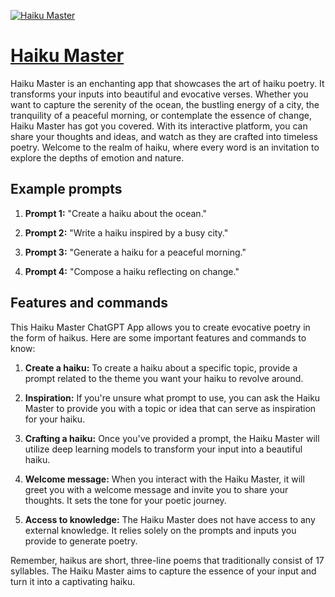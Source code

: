 [![Haiku Master](https://files.oaiusercontent.com/file-x3KLhsKh1wGp6pwBeLTtN3Vs?se=2123-10-17T13%3A17%3A46Z&sp=r&sv=2021-08-06&sr=b&rscc=max-age%3D31536000%2C%20immutable&rscd=attachment%3B%20filename%3D5e45019c-b77a-43e4-876c-42a862f0492b.png&sig=3l/5BqwM5uEVpOogm3KkUmHELxBfo9CyWU5DOf5diAI%3D)](https://chat.openai.com/g/g-2HFLjFAHZ-haiku-master)

# [Haiku Master](https://chat.openai.com/g/g-2HFLjFAHZ-haiku-master)

Haiku Master is an enchanting app that showcases the art of haiku poetry. It transforms your inputs into beautiful and evocative verses. Whether you want to capture the serenity of the ocean, the bustling energy of a city, the tranquility of a peaceful morning, or contemplate the essence of change, Haiku Master has got you covered. With its interactive platform, you can share your thoughts and ideas, and watch as they are crafted into timeless poetry. Welcome to the realm of haiku, where every word is an invitation to explore the depths of emotion and nature.

## Example prompts

1. **Prompt 1:** "Create a haiku about the ocean."

2. **Prompt 2:** "Write a haiku inspired by a busy city."

3. **Prompt 3:** "Generate a haiku for a peaceful morning."

4. **Prompt 4:** "Compose a haiku reflecting on change."

## Features and commands

This Haiku Master ChatGPT App allows you to create evocative poetry in the form of haikus. Here are some important features and commands to know:

1. **Create a haiku:** To create a haiku about a specific topic, provide a prompt related to the theme you want your haiku to revolve around.

2. **Inspiration:** If you're unsure what prompt to use, you can ask the Haiku Master to provide you with a topic or idea that can serve as inspiration for your haiku.

3. **Crafting a haiku:** Once you've provided a prompt, the Haiku Master will utilize deep learning models to transform your input into a beautiful haiku.

4. **Welcome message:** When you interact with the Haiku Master, it will greet you with a welcome message and invite you to share your thoughts. It sets the tone for your poetic journey.

5. **Access to knowledge:** The Haiku Master does not have access to any external knowledge. It relies solely on the prompts and inputs you provide to generate poetry.

Remember, haikus are short, three-line poems that traditionally consist of 17 syllables. The Haiku Master aims to capture the essence of your input and turn it into a captivating haiku.